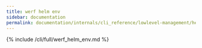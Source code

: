 ```yaml
---
title: werf helm env
sidebar: documentation
permalink: documentation/internals/cli_reference/lowlevel-management/helm/env.html
---
```


{% include /cli/full/werf_helm_env.md %}
